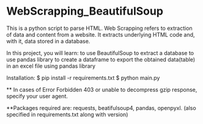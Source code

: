 # WebScrapping_BeautifulSoup
This is a python script to parse HTML. 
Web Scrapping refers to extraction of data and content from a website. It extracts underlying HTML code and, with it, data stored in a database.

In this project, you will learn:
to use BeautifulSoup to extract a database
to use pandas library to create a dataframe
to export the obtained data(table) in an excel file using pandas library

Installation:
$ pip install -r requirements.txt
$ python main.py

** In cases of Error Forbidden 403 or unable to decompress gzip response, specify your user agent.

**Packages required are: requests, beatifulsoup4, pandas, openpyxl.
(also specified in requirements.txt along with version)
